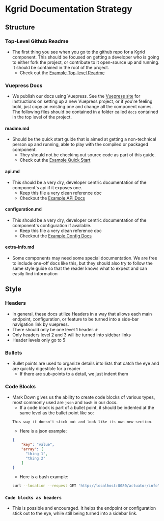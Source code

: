 # Kgrid Documentation Strategy
## Structure
### Top-Level Github Readme
- The first thing you see when you go to the github repo for a Kgrid component. This should be focused on getting a developer who is going to either fork the project, or contribute to it open-source up and running. It should be contained in the root of the project.
    - Check out the [Example Top-level Readme](github-readme.md)

### Vuepress Docs
- We publish our docs using Vuepress. See the [Vuepress site](https://vuepress.vuejs.org/) for instructions on setting up a new Vuepress project, or if you're feeling bold, just copy an existing one and change all the component names. The following files should be contained in a folder called `docs` contained in the top level of the project.
#### readme.md
- Should be the quick start guide that is aimed at getting a non-technical person up and running, able to play with the compiled or packaged component. 
    - They should not be checking out source code as part of this guide.
    - Check out the [Example Quick Start](docs/readme.md)
#### api.md
- This should be a very dry, developer centric documentation of the component's api if it exposes one.
    - Keep this file a very clean reference doc
    - Checkout the [Example API Docs](docs/api.md)
#### configuration.md
- This should be a very dry, developer centric documentation of the component's configuration if available.
    - Keep this file a very clean reference doc
    - Checkout the [Example Config Docs](docs/configuration.md)
#### extra-info.md
- Some components may need some special documentation. We are free to include one-off docs like this, but they should also try to follow the same style guide so that the reader knows what to expect and can easily find information
## Style
### Headers
- In general, these docs utilize Headers in a way that allows each main endpoint, configuration, or feature to be turned into a side-bar navigation link by vuepress.
- There should only be one level 1 header. `#`
- Only headers level 2 and 3 will be turned into sidebar links
- Header levels only go to 5

### Bullets
- Bullet points are used to organize details into lists that catch the eye and are quickly digestible for a reader
    - If there are sub-points to a detail, we just indent them
### Code Blocks
- Mark Down gives us the ability to create code blocks of various types, most commonly used are `json` and `bash` in our docs.
    - If a code block is part of a bullet point, it should be indented at the same level as the bullet point like so:
    ```text
    This way it doesn't stick out and look like its own new section. 
    ```
    - Here is a json example:
    ```json
    {
        "key": "value",
        "array": [
          "thing 1",
          "thing 2"
        ]     
    } 
    ```
    - Here is a bash example:
    ```bash
    curl --location --request GET 'http://localhost:8080/actuator/info'
    ```
  
### `Code blocks as headers`
- This is possible and encouraged. It helps the endpoint or configuration stick out to the eye, while still being turned into a sidebar link.
